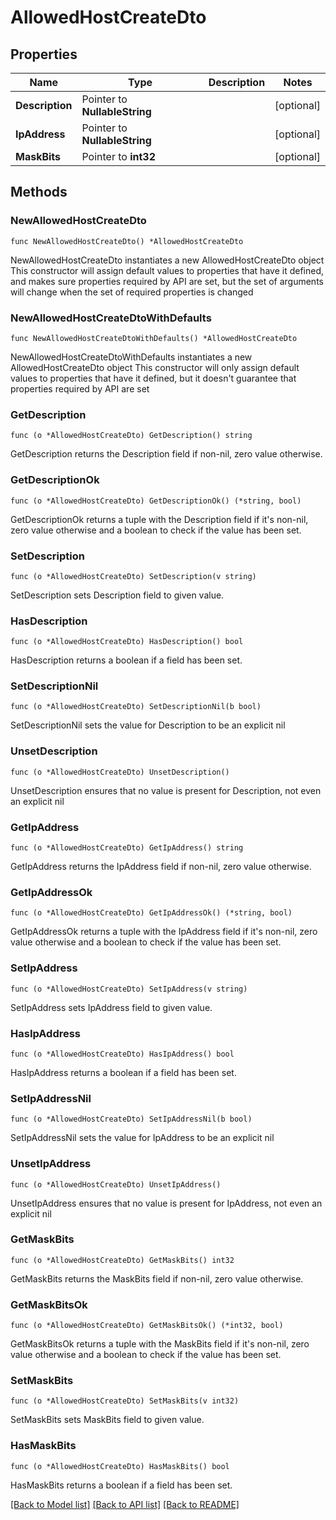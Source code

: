 # AllowedHostCreateDto

## Properties

Name | Type | Description | Notes
------------ | ------------- | ------------- | -------------
**Description** | Pointer to **NullableString** |  | [optional] 
**IpAddress** | Pointer to **NullableString** |  | [optional] 
**MaskBits** | Pointer to **int32** |  | [optional] 

## Methods

### NewAllowedHostCreateDto

`func NewAllowedHostCreateDto() *AllowedHostCreateDto`

NewAllowedHostCreateDto instantiates a new AllowedHostCreateDto object
This constructor will assign default values to properties that have it defined,
and makes sure properties required by API are set, but the set of arguments
will change when the set of required properties is changed

### NewAllowedHostCreateDtoWithDefaults

`func NewAllowedHostCreateDtoWithDefaults() *AllowedHostCreateDto`

NewAllowedHostCreateDtoWithDefaults instantiates a new AllowedHostCreateDto object
This constructor will only assign default values to properties that have it defined,
but it doesn't guarantee that properties required by API are set

### GetDescription

`func (o *AllowedHostCreateDto) GetDescription() string`

GetDescription returns the Description field if non-nil, zero value otherwise.

### GetDescriptionOk

`func (o *AllowedHostCreateDto) GetDescriptionOk() (*string, bool)`

GetDescriptionOk returns a tuple with the Description field if it's non-nil, zero value otherwise
and a boolean to check if the value has been set.

### SetDescription

`func (o *AllowedHostCreateDto) SetDescription(v string)`

SetDescription sets Description field to given value.

### HasDescription

`func (o *AllowedHostCreateDto) HasDescription() bool`

HasDescription returns a boolean if a field has been set.

### SetDescriptionNil

`func (o *AllowedHostCreateDto) SetDescriptionNil(b bool)`

 SetDescriptionNil sets the value for Description to be an explicit nil

### UnsetDescription
`func (o *AllowedHostCreateDto) UnsetDescription()`

UnsetDescription ensures that no value is present for Description, not even an explicit nil
### GetIpAddress

`func (o *AllowedHostCreateDto) GetIpAddress() string`

GetIpAddress returns the IpAddress field if non-nil, zero value otherwise.

### GetIpAddressOk

`func (o *AllowedHostCreateDto) GetIpAddressOk() (*string, bool)`

GetIpAddressOk returns a tuple with the IpAddress field if it's non-nil, zero value otherwise
and a boolean to check if the value has been set.

### SetIpAddress

`func (o *AllowedHostCreateDto) SetIpAddress(v string)`

SetIpAddress sets IpAddress field to given value.

### HasIpAddress

`func (o *AllowedHostCreateDto) HasIpAddress() bool`

HasIpAddress returns a boolean if a field has been set.

### SetIpAddressNil

`func (o *AllowedHostCreateDto) SetIpAddressNil(b bool)`

 SetIpAddressNil sets the value for IpAddress to be an explicit nil

### UnsetIpAddress
`func (o *AllowedHostCreateDto) UnsetIpAddress()`

UnsetIpAddress ensures that no value is present for IpAddress, not even an explicit nil
### GetMaskBits

`func (o *AllowedHostCreateDto) GetMaskBits() int32`

GetMaskBits returns the MaskBits field if non-nil, zero value otherwise.

### GetMaskBitsOk

`func (o *AllowedHostCreateDto) GetMaskBitsOk() (*int32, bool)`

GetMaskBitsOk returns a tuple with the MaskBits field if it's non-nil, zero value otherwise
and a boolean to check if the value has been set.

### SetMaskBits

`func (o *AllowedHostCreateDto) SetMaskBits(v int32)`

SetMaskBits sets MaskBits field to given value.

### HasMaskBits

`func (o *AllowedHostCreateDto) HasMaskBits() bool`

HasMaskBits returns a boolean if a field has been set.


[[Back to Model list]](../README.md#documentation-for-models) [[Back to API list]](../README.md#documentation-for-api-endpoints) [[Back to README]](../README.md)


